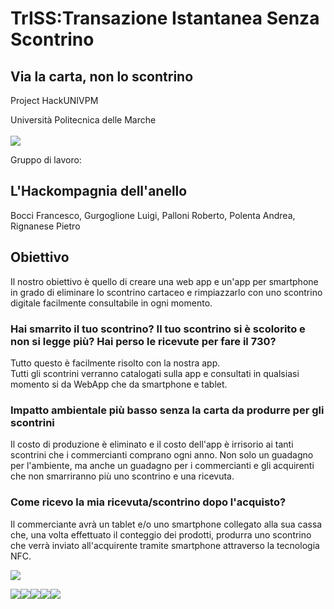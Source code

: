 # TrISS:Transazione Istantanea Senza Scontrino
## Via la carta, non lo scontrino

Project HackUNIVPM<br>

Università Politecnica delle Marche<br><br>
<img src="https://github.com/Hackompagnia/HackUNIVPM/blob/master/Loghi/univpm_logo_1.jpg"/>
<br>

Gruppo di lavoro:
## L'Hackompagnia dell'anello
Bocci Francesco, Gurgoglione Luigi, Palloni Roberto, Polenta Andrea, Rignanese Pietro

## Obiettivo
Il nostro obiettivo è quello di creare una web app e un'app per smartphone in grado di eliminare lo scontrino cartaceo e rimpiazzarlo con uno scontrino digitale facilmente consultabile in ogni momento.
<br>
### Hai smarrito il tuo scontrino? Il tuo scontrino si è scolorito e non si legge più? Hai perso le ricevute per fare il 730?
Tutto questo è facilmente risolto con la nostra app.
<br>
Tutti gli scontrini verranno catalogati sulla app e consultati in qualsiasi momento si da WebApp che da smartphone e tablet.
<br>
### Impatto ambientale più basso senza la carta da produrre per gli scontrini
Il costo di produzione è eliminato e il costo dell'app è irrisorio ai tanti scontrini che i commercianti comprano ogni anno.
Non solo un guadagno per l'ambiente, ma anche un guadagno per i commercianti e gli acquirenti che non smarriranno più uno scontrino e una ricevuta.
### Come ricevo la mia ricevuta/scontrino dopo l'acquisto?
Il commerciante avrà un tablet e/o uno smartphone collegato alla sua cassa che, una volta effettuato il conteggio dei prodotti, produrra uno scontrino che verrà inviato all'acquirente tramite smartphone attraverso la tecnologia NFC.

<img src="https://github.com/Hackompagnia/HackUNIVPM/blob/master/Img/comunicazione%20applicazione.jpg"/>



<a href="https://developer.android.com/studio/index.html"><img src="https://github.com/Hackompagnia/HackUNIVPM/blob/master/Loghi/android_studio_logo.jpg"/></a><a href="https://it.wikipedia.org/wiki/Near_Field_Communication"><img src="https://github.com/Hackompagnia/HackUNIVPM/blob/master/Loghi/logo_nfc_2.png"/></a><a href="http://www.univpm.it/Entra/"><img src="https://github.com/Hackompagnia/HackUNIVPM/blob/master/Loghi/univpm_logo_2.gif"/></a><a href="https://framework.zend.com/"><img src="https://github.com/Hackompagnia/HackUNIVPM/blob/master/Loghi/zend_logo.png"/></a><a href="https://www.phpmyadmin.net/"><img src="https://github.com/Hackompagnia/HackUNIVPM/blob/master/Loghi/logo_phpmyadmin.png"/></a>
